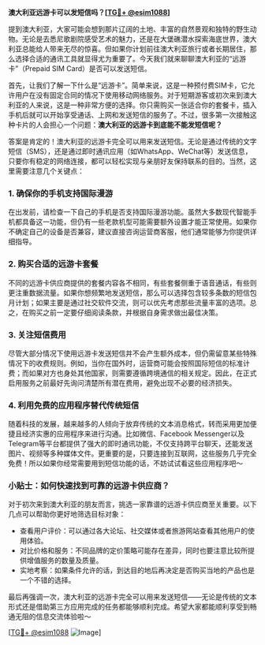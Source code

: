 **澳大利亚远游卡可以发短信吗？[[TG💪+ @esim1088](https://t.me/s/esim1088)]**

提到澳大利亚，大家可能会想到那片辽阔的土地、丰富的自然景观和独特的野生动物。无论是去悉尼歌剧院感受艺术的魅力，还是在大堡礁潜水探索海底世界，澳大利亚总能给人带来无尽的惊喜。但如果你计划前往澳大利亚旅行或者长期居住，那么选择合适的通讯工具就显得尤为重要了。今天我们就来聊聊澳大利亚的“远游卡”（Prepaid SIM Card）是否可以发送短信。

首先，让我们了解一下什么是“远游卡”。简单来说，这是一种预付费SIM卡，它允许用户在没有固定合同的情况下使用移动网络服务。对于短期游客或初次来到澳大利亚的人来说，这是一种非常方便的选择。你只需购买一张适合你的套餐卡，插入手机后就可以开始享受通话、上网和发送短信的服务了。不过，很多第一次接触这种卡片的人会担心一个问题：**澳大利亚的远游卡到底能不能发短信呢？**

答案是肯定的！澳大利亚的远游卡完全可以用来发送短信。无论是通过传统的文字短信（SMS），还是通过即时通讯应用（如WhatsApp、WeChat等）发送信息，只要你有稳定的网络连接，都可以轻松实现与亲朋好友保持联系的目的。当然，这里需要注意几个关键点：

### **1. 确保你的手机支持国际漫游**
在出发前，请检查一下自己的手机是否支持国际漫游功能。虽然大多数现代智能手机都具备这一功能，但仍有一些老款机型可能需要额外设置才能正常使用。如果你不确定自己的设备是否兼容，建议直接咨询运营商客服，他们通常能够为你提供详细指导。

### **2. 购买合适的远游卡套餐**
不同的远游卡供应商提供的套餐内容各不相同，有些套餐侧重于语音通话，有些则更注重数据流量。如果你想频繁地发送短信，那么可以选择包含较多条数的短信包月计划；如果主要是通过社交软件交流，则可以优先考虑那些流量丰富的选项。总之，在购买之前一定要仔细阅读条款，并根据自身需求做出最佳决策。

### **3. 关注短信费用**
尽管大部分情况下使用远游卡发送短信并不会产生额外成本，但仍需留意某些特殊情况下的收费规则。例如，当你在国外时，运营商可能会按照国际短信的标准计费；而如果对方也身处其他国家，则需要遵循跨境通信的相关规定。因此，在正式启用服务之前最好先询问清楚所有潜在费用，避免出现不必要的经济损失。

### **4. 利用免费的应用程序替代传统短信**
随着科技的发展，越来越多的人倾向于放弃传统的文本消息格式，转而采用更加便捷且经济实惠的应用程序来进行沟通。比如微信、Facebook Messenger以及Telegram等平台都提供了强大的即时通讯功能，不仅支持跨平台聊天，还能发送图片、视频等多种媒体文件。更重要的是，只要连接到互联网，这些服务几乎完全免费！所以如果你经常需要用到短信功能的话，不妨试试看这些应用程序吧～

### **小贴士：如何快速找到可靠的远游卡供应商？**
对于初次来到澳大利亚的朋友而言，挑选一家靠谱的远游卡供应商至关重要。以下几点可以帮助你更好地筛选目标对象：
- 查看用户评价：可以通过各大论坛、社交媒体或者旅游网站查看其他用户的使用体验。
- 对比价格和服务：不同品牌的定价策略可能存在差异，同时也要注意比较所提供增值服务的数量及质量。
- 实地考察：如果条件允许的话，到达目的地后再决定是否购买当地的产品也是一个不错的选择。

最后再强调一次，澳大利亚的远游卡完全可以用来发送短信——无论是传统的文本形式还是借助第三方应用完成的任务都能够顺利完成。希望大家都能顺利享受到畅通无阻的信息交流体验啦～

[[TG💪+ @esim1088](https://t.me/s/esim1088) ![Image](https://i.postimg.cc/4NQfJmqS/Snipaste-2025-05-13-00-14-12.png)]